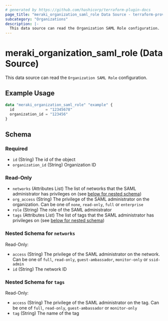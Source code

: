 ```yaml
---
# generated by https://github.com/hashicorp/terraform-plugin-docs
page_title: "meraki_organization_saml_role Data Source - terraform-provider-meraki"
subcategory: "Organizations"
description: |-
  This data source can read the Organization SAML Role configuration.
---
```


# meraki_organization_saml_role (Data Source)

This data source can read the `Organization SAML Role` configuration.

## Example Usage

```terraform
data "meraki_organization_saml_role" "example" {
  id              = "12345678"
  organization_id = "123456"
}
```

<!-- schema generated by tfplugindocs -->
## Schema

### Required

- `id` (String) The id of the object
- `organization_id` (String) Organization ID

### Read-Only

- `networks` (Attributes List) The list of networks that the SAML administrator has privileges on (see [below for nested schema](#nestedatt--networks))
- `org_access` (String) The privilege of the SAML administrator on the organization. Can be one of `none`, `read-only`, `full` or `enterprise`
- `role` (String) The role of the SAML administrator
- `tags` (Attributes List) The list of tags that the SAML administrator has privileges on (see [below for nested schema](#nestedatt--tags))

<a id="nestedatt--networks"></a>
### Nested Schema for `networks`

Read-Only:

- `access` (String) The privilege of the SAML administrator on the network. Can be one of `full`, `read-only`, `guest-ambassador`, `monitor-only` or `ssid-admin`
- `id` (String) The network ID


<a id="nestedatt--tags"></a>
### Nested Schema for `tags`

Read-Only:

- `access` (String) The privilege of the SAML administrator on the tag. Can be one of `full`, `read-only`, `guest-ambassador` or `monitor-only`
- `tag` (String) The name of the tag
